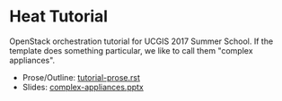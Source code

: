 # Heat Tutorial

OpenStack orchestration tutorial for UCGIS 2017 Summer School. If the template does something particular, we like to call them "complex appliances".

* Prose/Outline: [tutorial-prose.rst](tutorial-prose.rst)
* Slides: [complex-appliances.pptx](complex-appliances.pptx)
